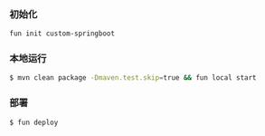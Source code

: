 ### 初始化

```bash
fun init custom-springboot
```

### 本地运行

```bash
$ mvn clean package -Dmaven.test.skip=true && fun local start
```

### 部署

```bash
$ fun deploy
```